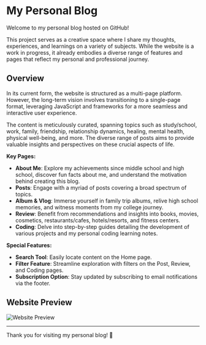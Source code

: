 # My Personal Blog

Welcome to my personal blog hosted on GitHub! 

This project serves as a creative space where I share my thoughts, experiences, and learnings on a variety of subjects. While the website is a work in progress, it already embodies a diverse range of features and pages that reflect my personal and professional journey.

## Overview

In its current form, the website is structured as a multi-page platform. However, the long-term vision involves transitioning to a single-page format, leveraging JavaScript and frameworks for a more seamless and interactive user experience.

The content is meticulously curated, spanning topics such as study/school, work, family, friendship, relationship dynamics, healing, mental health, physical well-being, and more. The diverse range of posts aims to provide valuable insights and perspectives on these crucial aspects of life.

**Key Pages:**
- **About Me**: Explore my achievements since middle school and high school, discover fun facts about me, and understand the motivation behind creating this blog.
- **Posts**: Engage with a myriad of posts covering a broad spectrum of topics.
- **Album & Vlog**: Immerse yourself in family trip albums, relive high school memories, and witness moments from my college journey.
- **Review**: Benefit from recommendations and insights into books, movies, cosmetics, restaurants/cafes, hotels/resorts, and fitness centers.
- **Coding**: Delve into step-by-step guides detailing the development of various projects and my personal coding learning notes.
  
**Special Features:**
- **Search Tool**: Easily locate content on the Home page.
- **Filter Feature**: Streamline exploration with filters on the Post, Review, and Coding pages.
- **Subscription Option**: Stay updated by subscribing to email notifications via the footer.

## Website Preview

![Website Preview](https://i.imgur.com/nWeKkNV.png)

---

Thank you for visiting my personal blog! 🚀
